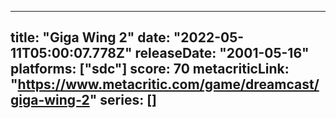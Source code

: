 
---
title: "Giga Wing 2"
date: "2022-05-11T05:00:07.778Z"
releaseDate: "2001-05-16"
platforms: ["sdc"]
score: 70
metacriticLink: "https://www.metacritic.com/game/dreamcast/giga-wing-2"
series: []
---
